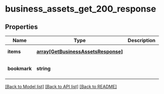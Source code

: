# business_assets_get_200_response

## Properties
Name | Type | Description | Notes
------------ | ------------- | ------------- | -------------
**items** | [**array[GetBusinessAssetsResponse]**](GetBusinessAssetsResponse.md) |  | [default to null]
**bookmark** | **string** |  | [optional] [default to null]

[[Back to Model list]](../README.md#documentation-for-models) [[Back to API list]](../README.md#documentation-for-api-endpoints) [[Back to README]](../README.md)


